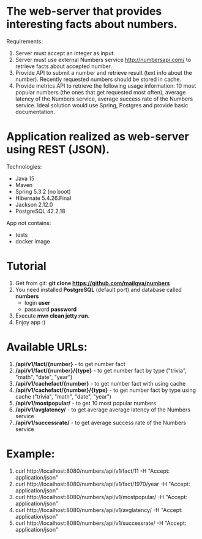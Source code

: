 # The web-server that provides interesting facts about numbers.
Requirements:
1. Server must accept an integer as input.
2. Server must use external Numbers service http://numbersapi.com/ to retrieve facts about accepted number.
3. Provide API to submit a number and retrieve result (text info about the number). Recently requested numbers should be stored in cache.
4. Provide metrics API to retrieve the following usage information: 10 most popular numbers (the ones that get requested most often), average latency of the Numbers service, average success rate of the Numbers service.
   Ideal solution would use Spring, Postgres and provide basic documentation.

# Application realized as web-server using REST (JSON). 
Technologies:
- Java 15
- Maven  
- Spring 5.3.2 (no boot)
- Hibernate 5.4.26.Final
- Jackson 2.12.0
- PostgreSQL 42.2.18

App not contains:
- tests
- docker image

# Tutorial
1. Get from git: **git clone https://github.com/mailgva/numbers**
2. You need installed **PostgreSQL** (default port) and database called **numbers**
   - login **user**
   - password **password**
3. Execute  **mvn clean jetty:run**.  
4. Enjoy app :)

# Available URLs:
1. **/api/v1/fact/{number}** - to get number fact 
2. **/api/v1/fact/{number}/{type}** - to get number fact by type ("trivia", "math", "date", "year")
3. **/api/v1/cachefact/{number}** - to get number fact with using cache
4. **/api/v1/cachefact/{number}/{type}** - to get number fact by type using cache ("trivia", "math", "date", "year")
5. **/api/v1/mostpopular/** - to get 10 most popular numbers
6. **/api/v1/avglatency/** - to get average average latency of the Numbers service
7. **/api/v1/successrate/** - to get average success rate of the Numbers service

# Example:
1. curl http://localhost:8080/numbers/api/v1/fact/11 -H "Accept: application/json"
2. curl http://localhost:8080/numbers/api/v1/fact/1970/year -H "Accept: application/json"
3. curl http://localhost:8080/numbers/api/v1/mostpopular/ -H "Accept: application/json"
4. curl http://localhost:8080/numbers/api/v1/avglatency/ -H "Accept: application/json"
5. curl http://localhost:8080/numbers/api/v1/successrate/ -H "Accept: application/json"

